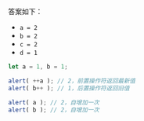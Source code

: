 
答案如下：

- `a = 2`
- `b = 2`
- `c = 2`
- `d = 1`

```js run no-beautify
let a = 1, b = 1;

alert( ++a ); // 2，前置操作符返回最新值
alert( b++ ); // 1，后置操作符返回旧值

alert( a ); // 2，自增加一次
alert( b ); // 2，自增加一次
```

